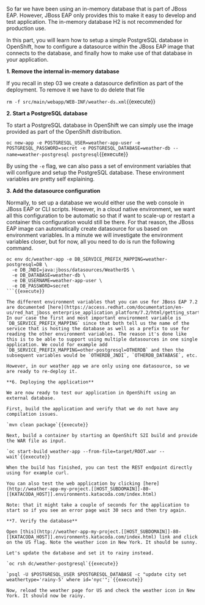 
So far we have been using an in-memory database that is part of JBoss EAP. However, JBoss EAP only provides this to make it easy to develop and test application. The in-memory database H2 is not recommended for production use.

In this part, you will learn how to setup a simple PostgreSQL database in OpenShift, how to configure a datasource within the JBoss EAP image that connects to the database, and finally how to make use of that database in your application.


**1. Remove the internal in-memory database**

If you recall in step 03 we create a datasource definition as part of the deployment. To remove it we have to do delete that file

`rm -f src/main/webapp/WEB-INF/weather-ds.xml`{{execute}}

**2. Start a PostgreSQL database**

To start a PostgreSQL database in OpenShift we can simply use the image provided as part of the OpenShift distribution. 

`oc new-app -e POSTGRESQL_USER=weather-app-user -e POSTGRESQL_PASSWORD=secret -e POSTGRESQL_DATABASE=weather-db --name=weather-postgresql postgresql`{{execute}}

By using the `-e` flag, we can also pass a set of environment variables that will configure and setup the PostgreSQL database. These environment variables are pretty self explaining.

**3. Add the datasource configuration**

Normally, to set up a database we would either use the web console in JBoss EAP or CLI scripts. However, in a cloud native environment, we want all this configuration to be automatic so that if want to scale-up or restart a container this configuration would still be there. For that reason, the JBoss EAP image can automatically create datasource for us based on environment variables. In a minute we will investigate the environment variables closer, but for now, all you need to do is run the following command.

```
oc env dc/weather-app -e DB_SERVICE_PREFIX_MAPPING=weather-postgresql=DB \
  -e DB_JNDI=java:jboss/datasources/WeatherDS \
  -e DB_DATABASE=weather-db \
  -e DB_USERNAME=weather-app-user \
  -e DB_PASSWORD=secret
```{{execute}}

The different environment variables that you can use for JBoss EAP 7.2 are documented [here](https://access.redhat.com/documentation/en-us/red_hat_jboss_enterprise_application_platform/7.2/html/getting_started_with_jboss_eap_for_openshift_container_platform/introduction). In our case the first and most important environment variable is `DB_SERVICE_PREFIX_MAPPING` since that both tell us the name of the service that is hosting the database as well as a prefix to use for reading the other environment variables. The reason it's done like this is to be able to support using multiple datasources in one single application. We could for example add `DB_SERVICE_PREFIX_MAPPING=other-postgresql=OTHERDB` and then the subsequent variables would be `OTHERDB_JNDI`, `OTHERDB_DATABASE`, etc.

However, in our weather app we are only using one datasource, so we are ready to re-deploy it.

**6. Deploying the application**

We are now ready to test our application in OpenShift using an external database.

First, build the application and verify that we do not have any compilation issues.

`mvn clean package`{{execute}}

Next, build a container by starting an OpenShift S2I build and provide the WAR file as input.

`oc start-build weather-app --from-file=target/ROOT.war --wait`{{execute}}

When the build has finished, you can test the REST endpoint directly using for example curl.

You can also test the web application by clicking [here](http://weather-app-my-project.[[HOST_SUBDOMAIN]]-80-[[KATACODA_HOST]].environments.katacoda.com/index.html)

Note: that it might take a couple of seconds for the application to start so if you see an error page wait 30 secs and then try again.

**7. Verify the database**

Open [this](http://weather-app-my-project.[[HOST_SUBDOMAIN]]-80-[[KATACODA_HOST]].environments.katacoda.com/index.html) link and click on the US flag. Note the weather icon in New York. It should be sunny.

Let's update the database and set it to rainy instead.

`oc rsh dc/weather-postgresql`{{execute}}

`psql -U $POSTGRESQL_USER $POSTGRESQL_DATABASE -c "update city set weathertype='rainy-5' where id='nyc'";`{{execute}}

Now, reload the weather page for US and check the weather icon in New York. It should now be rainy.
